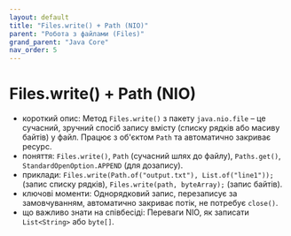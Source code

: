 ```yaml
---
layout: default
title: "Files.write() + Path (NIO)"
parent: "Робота з файлами (Files)"
grand_parent: "Java Core"
nav_order: 5
---
```


# Files.write() + Path (NIO)

*   короткий опис: Метод `Files.write()` з пакету `java.nio.file` – це сучасний, зручний спосіб запису вмісту (списку рядків або масиву байтів) у файл. Працює з об'єктом `Path` та автоматично закриває ресурс.
*   поняття: `Files.write()`, `Path` (сучасний шлях до файлу), `Paths.get()`, `StandardOpenOption.APPEND` (для дозапису).
*   приклади: `Files.write(Path.of("output.txt"), List.of("line1"));` (запис списку рядків), `Files.write(path, byteArray);` (запис байтів).
*   ключові моменти: Однорядковий запис, перезаписує за замовчуванням, автоматично закриває потік, не потребує `close()`.
*   що важливо знати на співбесіді: Переваги NIO, як записати `List<String>` або `byte[]`.
